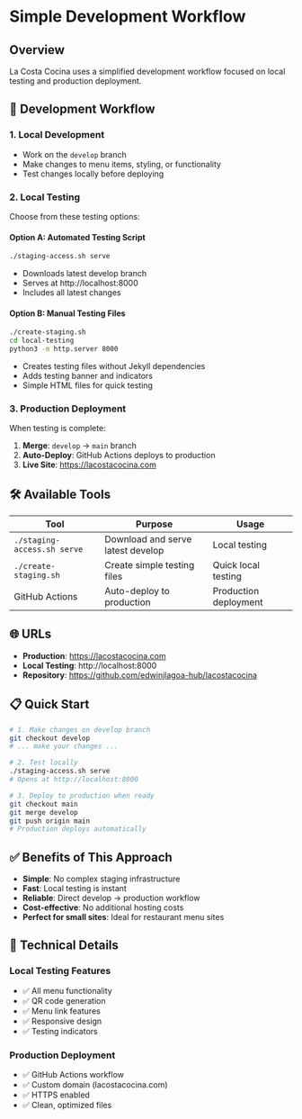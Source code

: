 # Simple Development Workflow

## Overview
La Costa Cocina uses a simplified development workflow focused on local testing and production deployment.

## 🔄 **Development Workflow**

### 1. Local Development
- Work on the `develop` branch
- Make changes to menu items, styling, or functionality
- Test changes locally before deploying

### 2. Local Testing
Choose from these testing options:

#### Option A: Automated Testing Script
```bash
./staging-access.sh serve
```
- Downloads latest develop branch
- Serves at http://localhost:8000
- Includes all latest changes

#### Option B: Manual Testing Files
```bash
./create-staging.sh
cd local-testing
python3 -m http.server 8000
```
- Creates testing files without Jekyll dependencies
- Adds testing banner and indicators
- Simple HTML files for quick testing

### 3. Production Deployment
When testing is complete:
1. **Merge**: `develop` → `main` branch
2. **Auto-Deploy**: GitHub Actions deploys to production
3. **Live Site**: https://lacostacocina.com

## 🛠️ **Available Tools**

| Tool | Purpose | Usage |
|------|---------|-------|
| `./staging-access.sh serve` | Download and serve latest develop | Local testing |
| `./create-staging.sh` | Create simple testing files | Quick local testing |
| GitHub Actions | Auto-deploy to production | Production deployment |

## 🌐 **URLs**

- **Production**: https://lacostacocina.com
- **Local Testing**: http://localhost:8000
- **Repository**: https://github.com/edwinjlagoa-hub/lacostacocina

## 📋 **Quick Start**

```bash
# 1. Make changes on develop branch
git checkout develop
# ... make your changes ...

# 2. Test locally
./staging-access.sh serve
# Opens at http://localhost:8000

# 3. Deploy to production when ready
git checkout main
git merge develop
git push origin main
# Production deploys automatically
```

## ✅ **Benefits of This Approach**

- **Simple**: No complex staging infrastructure
- **Fast**: Local testing is instant
- **Reliable**: Direct develop → production workflow
- **Cost-effective**: No additional hosting costs
- **Perfect for small sites**: Ideal for restaurant menu sites

## 🔧 **Technical Details**

### Local Testing Features
- ✅ All menu functionality
- ✅ QR code generation  
- ✅ Menu link features
- ✅ Responsive design
- ✅ Testing indicators

### Production Deployment
- ✅ GitHub Actions workflow
- ✅ Custom domain (lacostacocina.com)
- ✅ HTTPS enabled
- ✅ Clean, optimized files